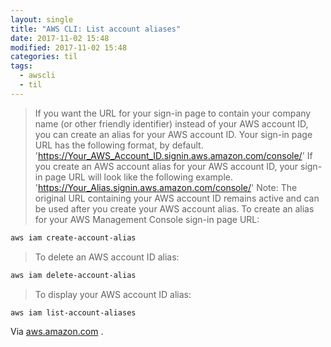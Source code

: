 ```yaml
---
layout: single
title: "AWS CLI: List account aliases"
date: 2017-11-02 15:48
modified: 2017-11-02 15:48
categories: til
tags:
  - awscli
  - til
---
```


> If you want the URL for your sign-in page to contain your company name
(or other friendly identifier) instead of your AWS account ID,
you can create an alias for your AWS account ID.
> Your sign-in page URL has the following format, by default.
> 'https://Your_AWS_Account_ID.signin.aws.amazon.com/console/'
> If you create an AWS account alias for your AWS account ID,
your sign-in page URL will look like the following example.
> 'https://Your_Alias.signin.aws.amazon.com/console/'
> Note: The original URL containing your AWS account ID remains active
and can be used after you create your AWS account alias.
> To create an alias for your AWS Management Console sign-in page URL:

```bash
aws iam create-account-alias
```

> To delete an AWS account ID alias:

```bash
aws iam delete-account-alias
```

> To display your AWS account ID alias:

```bash
aws iam list-account-aliases
```

Via [aws.amazon.com](https://docs.aws.amazon.com/IAM/latest/UserGuide/console_account-alias.html)
.
